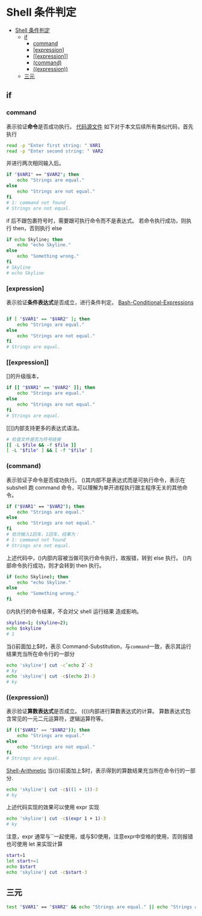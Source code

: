 # Shell 条件判定

<!-- @import "[TOC]" {cmd="toc" depthFrom=1 depthTo=6 orderedList=false} -->

<!-- code_chunk_output -->

- [Shell 条件判定](#shell-条件判定)
  - [if](#if)
    - [command](#command)
    - [[expression]](#expression)
    - [[[expression]]](#expression-1)
    - [(command)](#command-1)
    - [((expression))](#expression-2)
  - [三元](#三元)

<!-- /code_chunk_output -->

## if

### command

表示验证**命令**是否成功执行。
[代码源文件](https://github.com/skylinety/Blog/blob/main/Demos/Major/Shell/condition.sh)
如下对于本文后续所有类似代码，首先执行

```sh
read -p "Enter first string: " VAR1
read -p "Enter second string: " VAR2
```

并进行两次相同输入后。

```sh
if "$VAR1" == "$VAR2"; then
    echo "Strings are equal."
else
    echo "Strings are not equal."
fi
# 1: command not found
# Strings are not equal.
```

if 后不跟包裹符号时，需要跟可执行命令而不是表达式。
若命令执行成功，则执行 then，否则执行 else

```sh
if echo Skyline; then
    echo "echo Skyline."
else
    echo "Something wrong."
fi
# Skyline
# echo Skyline
```

### [expression]

表示验证**条件表达式**是否成立，进行条件判定。
[Bash-Conditional-Expressions](http://www.gnu.org/software/bash/manual/bash.html#Bash-Conditional-Expressions)

```sh

if [ "$VAR1" == "$VAR2" ]; then
    echo "Strings are equal."
else
    echo "Strings are not equal."
fi
# Strings are equal.
```

### [[expression]]

[]的升级版本，

```sh
if [[ "$VAR1" == "$VAR2" ]]; then
    echo "Strings are equal."
else
    echo "Strings are not equal."
fi
# Strings are equal.
```

[[]]内部支持更多的表达式语法。

```sh
# 检查文件是否为符号链接
[[ -L $file && -f $file ]]
[ -L "$file" ] && [ -f "$file" ]
```

### (command)

表示验证子命令是否成功执行。
()其内部不是表达式而是可执行命令，表示在 subshell 跑 command 命令，可以理解为单开进程执行跟主程序无关的其他命令。

```sh
if ("$VAR1" == "$VAR2"); then
    echo "Strings are equal."
else
    echo "Strings are not equal."
fi
# 依次输入1回车，1回车，结果为：
# 1: command not found
# Strings are not equal.
```

上述代码中，()内部内容被当做可执行命令执行，故报错，转到 else 执行。
()内部命令执行成功，则才会转到 then 执行。

```sh
if (echo Skyline); then
    echo "echo Skyline."
else
    echo "Something wrong."
fi
```

()内执行的命令结果，不会对父 shell 运行结果 造成影响。

```sh
skyline=1; (skyline=2);
echo $skyline
# 1
```

当()前面加上$时，表示 Command-Substitution，与`command`一致，表示其运行结果充当所在命令行的一部分

```sh
echo 'skyline'| cut -c`echo 2`-3
# ky
echo 'skyline'| cut -c$(echo 2)-3
# ky
```

### ((expression))

表示验证**算数表达式**是否成立。
(())内部进行算数表达式的计算。
算数表达式包含常见的一元二元运算符，逻辑运算符等。

```sh
if (("$VAR1" == "$VAR2")); then
    echo "Strings are equal."
else
    echo "Strings are not equal."
fi
# Strings are equal.
```

[Shell-Arithmetic](http://www.gnu.org/software/bash/manual/bash.html#Shell-Arithmetic)
当(())前面加上$时，表示得到的算数结果充当所在命令行的一部分.

```sh
echo 'skyline'| cut -c$((1 + 1))-3
# ky
```

上述代码实现的效果可以使用 expr 实现

```sh
echo 'skyline'| cut -c$(expr 1 + 1)-3
# ky
```

注意，expr 通常与``一起使用，或与$()使用，注意expr中空格的使用，否则报错
也可使用 let 来实现计算

```sh
start=1
let start+=1
echo $start
echo 'skyline'| cut -c$start-3
```

## 三元

```sh
test "$VAR1" == "$VAR2" && echo "Strings are equal." || echo "Strings are not equal."
```
